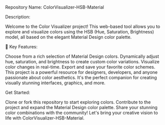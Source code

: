 Repository Name: ColorVisualizer-HSB-Material

Description:

Welcome to the Color Visualizer project! This web-based tool allows you to explore and visualize colors using the HSB (Hue, Saturation, Brightness) model, all based on the elegant Material Design color palette.

🌈 Key Features:

Choose from a rich selection of Material Design colors.
Dynamically adjust hue, saturation, and brightness to create custom color variations.
Visualize color changes in real-time.
Export and save your favorite color schemes.
This project is a powerful resource for designers, developers, and anyone passionate about color aesthetics. It's the perfect companion for creating visually stunning interfaces, graphics, and more.

Get Started:

Clone or fork this repository to start exploring colors.
Contribute to the project and expand the Material Design color palette.
Share your stunning color combinations with the community!
Let's bring your creative vision to life with ColorVisualizer-HSB-Material.
